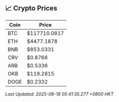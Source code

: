## 📈 Crypto Prices

| Coin | Price |
| ---- | ----- |
| BTC | $117710.0817 |
| ETH | $4477.1878 |
| BNB | $853.0331 |
| CRV | $0.8766 |
| ARB | $0.5336 |
| OKB | $119.2815 |
| DOGE | $0.2332 |

_Last Updated: 2025-08-18 05:41:35.277 +0800 HKT_